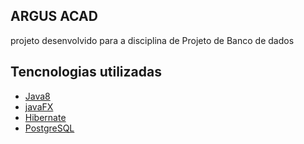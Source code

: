 ## ARGUS ACAD


projeto desenvolvido para a disciplina de Projeto de Banco de dados

## Tencnologias utilizadas
 * [Java8](https://www.oracle.com/java/technologies/java8.html) 
 * [javaFX](https://openjfx.io/) 
 * [Hibernate](https://hibernate.org/)
 * [PostgreSQL](https://www.postgresql.org/)
 